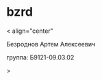 # bzrd

  <head>
 <p>< align="center" <p>Безроднов Артем Алексеевич </p> <p>группа: Б9121-09.03.02 </p>></p>
  </head>
